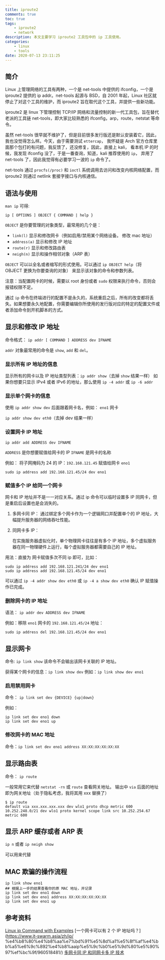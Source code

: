 ```yaml
---
title: iproute2
comments: true
toc: true
tags:
    - iproute2
    - network
description: 本文主要学习 iproute2 工具包中的 ip 工具使用。
categories:
    - linux
    - tools
date: 2020-07-13 23:11:25
---
```


## 简介

Linux 上管理网络的工具有两种，一个是 net-tools 中提供的 ifconfig，一个是 iproute2 提供的 ip addr。net-tools 起源与 BSD，自 2001 年起，Linux 社区就停止了对这个工具的维护，而 iproute2 旨在取代这个工具，并提供一些新功能。

iproute2 是 linux 下管理控制 TCP/IP 网络和流量控制的新一代工具包，旨在替代老派的工具链 net-tools，即大家比较熟悉的 ifconfig，arp，route，netstat 等命令。

虽然 net-tools 很早就不维护了，但是目前很多发行版还是默认安装着它，因此，我也没觉得怎么样。今天，由于需要测试 `ettercap`， 我怀疑是 Arch 官方仓库里面那个包打的有问题，我反馈了，还没修复，因此，直接上 kali， 看本机 IP 的时候，我发现 ifconfig 没了，于是一番查询，知道，kali 推荐使用的 `ip`， 弃用了 net-tools 了，因此我觉得有必要学习一波的 `ip` 命令了。

net-tools 通过 `procfs(/proc)` 和 `ioctl` 系统调用去访问和改变内核网络配置，而 iproute2 则通过 netlink 套接字接口与内核通信。

## 语法与使用

`man ip` 可得:

`ip [ OPTIONS ] OBJECT { COMMAND | help }`

`OBJECT` 是你要管理的对象类型，最常用的几个是：

-   `link(l)` 显示和修改网卡（例如启用/禁用某个网络设备。 修改 mac 地址）
-   `address(a)` 显示和修改 IP 地址
-   `route(r)` 显示和修改路由表
-   `neigh(n)` 显示和操作相邻对象（ARP 表）

`OBJECT` 可以以全名或者缩写的形式使用。可以通过 `ip OBJECT help`（将 OBJECT 更换为你要查询的对象） 来显示该对象的命令和参数列表。

注意：当配置网卡的时候，需要以 root 身份或者 `sudo` 权限来执行命令，否则会报错权限不足。

通过 `ip` 命令在终端进行的配置不是永久的，系统重启之后，所有的改变都将丢失。如果想要永久地配置，你需要编辑你所使用的发行版对应的特定的配置文件或者添加命令到开机脚本的方式。

## 显示和修改 IP 地址

命令格式： `ip addr [ COMMAND ] ADDRESS dev IFNAME`

`addr` 对象最常用的命令是 `show`, `add` 和 `del`。

### 显示所有 IP 地址的信息

显示所有的网卡以及 IP 地址类型列表：`ip addr show`（去掉 `show` 结果一样）
如果你想要只显示 IPv4 或者 IPv6 的地址，那么使用 `ip -4 addr` 或 `ip -6 addr`

### 显示单个网卡的信息

使用 `ip addr show dev` 后面跟着网卡名，例如： `eno1` 网卡

`ip addr show dev eth0`（去掉 dev 结果一样）

### 设置网卡 IP 地址

`ip addr add ADDRESS dev IFNAME`

`ADDRESS` 是你想要赋值给网卡的 IP
`IFNAME` 是网卡的名称

例如： 将子网掩码为 24 的 IP：`192.168.121.45` 赋值给网卡 `eno1`

`sudo ip address add 192.168.121.45/24 dev eno1`

### 赋值多个 IP 给同一个网卡

网卡和 IP 地址并不是一一对应关系。通过 ip 命令可以临时设置多 IP 同网卡，但是重启后设置也是会消失的。

1. 多网卡同 IP：
   通过绑定多个网卡作为一个逻辑网口并配置单个的 IP 地址，大幅提升服务器的网络吞吐性能。

2. 同网卡多 IP：

    在实施服务器虚拟化时，单个物理网卡往往是有多个 IP 地址，多个虚拟服务器在同一物理硬件上运行，每个虚拟服务器都需要自己的 IP 地址。

用法：直接为 网卡赋值多次不同 ip 即可，比如：

```shell
sudo ip address add 192.168.121.241/24 dev eno1
sudo ip address add 192.168.121.45/24 dev eno1
```

可以通过 `ip -4 addr show dev eth0` 或 `ip -4 a show dev eth0` 确认 IP 赋值操作已完成。

### 删除网卡的 IP 地址

语法： `ip addr dev ADDRESS dev IFNAME`

例如：移除 `eno1` 网卡的 `192.168.121.45/24` 地址：

`sudo ip address del 192.168.121.45/24 dev eno1`

## 显示网卡

命令: `ip link show`
该命令不会输出该网卡关联的 IP 地址。

获得某个网卡的信息：`ip link show dev`
例如：`ip link show dev eno1`

### 启用禁用网卡

命令： `ip link set dev {DEVICE} {up|down}`

例如：

```shell
ip link set dev eno1 down
ip link set dev eno1 up
```

### 修改网卡的 MAC 地址

命令：`ip link set dev eno1 address XX:XX:XX:XX:XX:XX`

## 显示路由表

命令： `ip route`

一般常用它来代替 `netstat -rn` 或 `route` 查看网关地址。
输出中 `via` 后面的地址即为网关地址（处于隐私考虑，我将其用 xxx 替换了）

```shell
$ ip route
default via xxx.xxx.xxx.xxx dev wlo1 proto dhcp metric 600
10.252.248.0/21 dev wlo1 proto kernel scope link src 10.252.254.67 metric 600
```

## 显示 ARP 缓存或者 ARP 表

`ip n` 或者 `ip neigh show`

可以用来代替

## MAC 欺骗的操作流程

```shell
ip link show eno1
## 根据上一步的结果查看你的原 MAC 地址，并记录
ip link set dev eno1 down
ip link set dev eno1 address XX:XX:XX:XX:XX:XX
ip link set dev eno1 up
```

## 参考资料

[Linux ip Command with Examples](https://linuxize.com/post/linux-ip-command/)
[一个网卡可以有 2 个 IP 地址吗？](https://www.it-swarm.asia/zh/ip/ %e4%b8%80%e4%b8%aa%e7%bd%91%e5%8d%a1%e5%8f%af%e4%bb%a5%e6%9c%892%e4%b8%aaip%e5%9c%b0%e5%9d%80%e5%90%97%ef%bc%9f/960518481/)
[多网卡同 IP 和同网卡多 IP 技术](https://www.jianshu.com/p/c3278e44ee9d)
